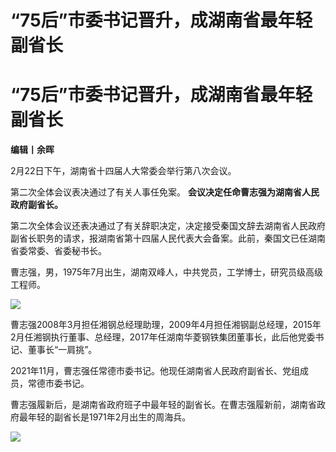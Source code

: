 # “75后”市委书记晋升，成湖南省最年轻副省长

# “75后”市委书记晋升，成湖南省最年轻副省长

**编辑丨余晖**

2月22日下午，湖南省十四届人大常委会举行第八次会议。

第二次全体会议表决通过了有关人事任免案。 **会议决定任命曹志强为湖南省人民政府副省长。**

第二次全体会议还表决通过了有关辞职决定，决定接受秦国文辞去湖南省人民政府副省长职务的请求，报湖南省第十四届人民代表大会备案。此前，秦国文已任湖南省委常委、省委秘书长。

曹志强，男，1975年7月出生，湖南双峰人，中共党员，工学博士，研究员级高级工程师。

![](https://inews.gtimg.com/news_bt/OMswHFUPWg2QwYekWnYMTTe2h2Ie5bhiBCdIdLO0tmHiYAA/1000)

曹志强2008年3月担任湘钢总经理助理，2009年4月担任湘钢副总经理，2015年2月任湘钢执行董事、总经理，2017年任湖南华菱钢铁集团董事长，此后他党委书记、董事长“一肩挑”。

2021年11月，曹志强任常德市委书记。他现任湖南省人民政府副省长、党组成员，常德市委书记。

曹志强履新后，是湖南省政府班子中最年轻的副省长。在曹志强履新前，湖南省政府最年轻的副省长是1971年2月出生的周海兵。

![](https://inews.gtimg.com/news_bt/OSaS8pxpP-8bRncYuXhxFxqKLZa0IPveyr1Ce9dr9WEIoAA/1000)

